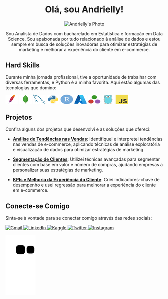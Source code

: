 <h1 align="center">Olá, sou Andrielly!</h1>
<p align="center">
  <img align="center" width="150" src="https://via.placeholder.com/150" alt="Andrielly's Photo">
</p>

<p align="center">
  Sou Analista de Dados com bacharelado em Estatística e formação em Data Science. Sou apaixonada por tudo relacionado à análise de dados e estou sempre em busca de soluções inovadoras para otimizar estratégias de marketing e melhorar a experiência do cliente em e-commerce.
</p>

## Hard Skills

Durante minha jornada profissional, tive a oportunidade de trabalhar com diversas ferramentas, e Python é a minha favorita. Aqui estão algumas das tecnologias que domino:

<div style="display: inline_block">
  <img align="center" alt="Dri-ApacheSpark" height="30" width="40" src="https://raw.githubusercontent.com/devicons/devicon/master/icons/apache/apache-original.svg">
  <img align="center" alt="Dri-MongoDB" height="30" width="40" src="https://raw.githubusercontent.com/devicons/devicon/master/icons/mongodb/mongodb-original.svg">
  <img align="center" alt="Dri-MySQL" height="30" width="40" src="https://raw.githubusercontent.com/devicons/devicon/master/icons/mysql/mysql-original.svg">
  <img align="center" alt="Dri-Python" height="30" width="40" src="https://raw.githubusercontent.com/devicons/devicon/master/icons/python/python-original.svg">
  <img align="center" alt="Dri-RStudio" height="30" width="40" src="https://raw.githubusercontent.com/devicons/devicon/master/icons/rstudio/rstudio-original.svg">
  <img align="center" alt="Dri-Azure" height="30" width="40" src="https://raw.githubusercontent.com/devicons/devicon/master/icons/azure/azure-original.svg">
  <img align="center" alt="Dri-Julia" height="30" width="40" src="https://raw.githubusercontent.com/devicons/devicon/master/icons/julia/julia-original.svg">
  <img align="center" alt="Dri-Go" height="30" width="40" src="https://raw.githubusercontent.com/devicons/devicon/master/icons/go/go-original.svg">
  <img align="center" alt="Dri-JavaScript" height="30" width="40" src="https://raw.githubusercontent.com/devicons/devicon/master/icons/javascript/javascript-original.svg">
</div>

## Projetos

Confira alguns dos projetos que desenvolvi e as soluções que ofereci:

- **[Análise de Tendências nas Vendas](https://github.com/andriellymoraespereira/your-repository)**: Identifiquei e interpretei tendências nas vendas de e-commerce, aplicando técnicas de análise exploratória e visualização de dados para otimizar estratégias de marketing.

- **[Segmentação de Clientes](https://github.com/andriellymoraespereira/your-repository)**: Utilizei técnicas avançadas para segmentar clientes com base em valor e número de compras, ajudando empresas a personalizar suas estratégias de marketing.

- **[KPIs e Melhoria da Experiência do Cliente](https://github.com/andriellymoraespereira/your-repository)**: Criei indicadores-chave de desempenho e usei regressão para melhorar a experiência do cliente em e-commerce.

## Conecte-se Comigo

Sinta-se à vontade para se conectar comigo através das redes sociais:

<div>
  <a href="mailto:andrielly.moraespereira@gmail.com">
    <img src="https://img.shields.io/badge/-Gmail-%23333?style=for-the-badge&logo=gmail&logoColor=white" alt="Gmail">
  </a>
  <a href="https://www.linkedin.com/in/andrielly-de-moraes-pereira-4408391b9/" target="_blank">
    <img src="https://img.shields.io/badge/-LinkedIn-%230077B5?style=for-the-badge&logo=linkedin&logoColor=white" alt="LinkedIn">
  </a>
  <a href="https://www.kaggle.com/andrielly/" target="_blank">
    <img src="https://img.shields.io/badge/Kaggle-20BEFF?style=for-the-badge&logo=Kaggle&logoColor=white" alt="Kaggle">
  </a>
  <a href="https://developer.twitter.com/en/portal/projects/1521565631451222021/apps/" target="_blank">
    <img src="https://img.shields.io/badge/Twitter-1DA1F2?style=for-the-badge&logo=twitter&logoColor=white" alt="Twitter">
  </a>
  <a href="https://www.instagram.com/andriellydemoraespereira/?hl=en" target="_blank">
    <img src="https://img.shields.io/badge/Instagram-E4405F?style=for-the-badge&logo=instagram&logoColor=white" alt="Instagram">
  </a>
</div>

![GitHub Contributions](https://github.com/andriellymoraespereira/andriellymoraespereira/blob/output/github-contribution-grid-snake.svg)

